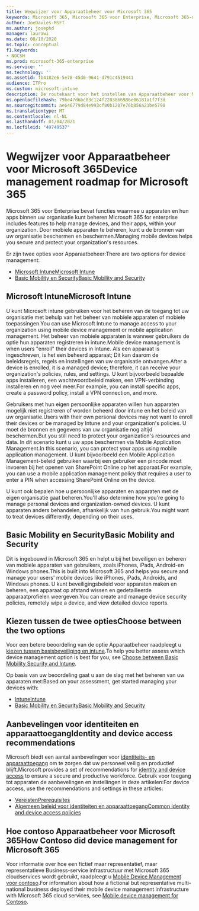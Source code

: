 ```yaml
---
title: Wegwijzer voor Apparaatbeheer voor Microsoft 365
keywords: Microsoft 365, Microsoft 365 voor Enterprise, Microsoft 365-documentatie, beheer van mobiele apparaten, intune
author: JoeDavies-MSFT
ms.author: josephd
manager: laurawi
ms.date: 08/10/2020
ms.topic: conceptual
f1.keywords:
- NOCSH
ms.prod: microsoft-365-enterprise
ms.service: ''
ms.technology: ''
ms.assetid: fb4182e6-5e78-45d0-9641-d791c4519441
audience: ITPro
ms.custom: microsoft-intune
description: De routekaart voor het instellen van Apparaatbeheer voor Microsoft 365.
ms.openlocfilehash: 79be47d6bc83c124f2203866986e06181a1f7f3d
ms.sourcegitcommit: ae646779d84e993cf80b1207e76b856a21be5790
ms.translationtype: MT
ms.contentlocale: nl-NL
ms.lasthandoff: 01/04/2021
ms.locfileid: "49749537"
---
```

# <a name="device-management-roadmap-for-microsoft-365"></a><span data-ttu-id="a7ee1-104">Wegwijzer voor Apparaatbeheer voor Microsoft 365</span><span class="sxs-lookup"><span data-stu-id="a7ee1-104">Device management roadmap for Microsoft 365</span></span>

<span data-ttu-id="a7ee1-105">Microsoft 365 voor Enterprise bevat functies waarmee u apparaten en hun apps binnen uw organisatie kunt beheren.</span><span class="sxs-lookup"><span data-stu-id="a7ee1-105">Microsoft 365 for enterprise includes features to help manage devices, and their apps, within your organization.</span></span> <span data-ttu-id="a7ee1-106">Door mobiele apparaten te beheren, kunt u de bronnen van uw organisatie beschermen en beschermen.</span><span class="sxs-lookup"><span data-stu-id="a7ee1-106">Managing mobile devices helps you secure and protect your organization's resources.</span></span>

<span data-ttu-id="a7ee1-107">Er zijn twee opties voor Apparaatbeheer:</span><span class="sxs-lookup"><span data-stu-id="a7ee1-107">There are two options for device management:</span></span>

- [<span data-ttu-id="a7ee1-108">Microsoft Intune</span><span class="sxs-lookup"><span data-stu-id="a7ee1-108">Microsoft Intune</span></span>](#microsoft-intune)
- [<span data-ttu-id="a7ee1-109">Basic Mobility en Security</span><span class="sxs-lookup"><span data-stu-id="a7ee1-109">Basic Mobility and Security</span></span>](#basic-mobility-and-security)

## <a name="microsoft-intune"></a><span data-ttu-id="a7ee1-110">Microsoft Intune</span><span class="sxs-lookup"><span data-stu-id="a7ee1-110">Microsoft Intune</span></span>

<span data-ttu-id="a7ee1-111">U kunt Microsoft intune gebruiken voor het beheren van de toegang tot uw organisatie met behulp van het beheer van mobiele apparaten of mobiele toepassingen.</span><span class="sxs-lookup"><span data-stu-id="a7ee1-111">You can use Microsoft Intune to manage access to your organization using mobile device management or mobile application management.</span></span> <span data-ttu-id="a7ee1-112">Het beheer van mobiele apparaten is wanneer gebruikers de optie hun apparaten registreren in intune.</span><span class="sxs-lookup"><span data-stu-id="a7ee1-112">Mobile device management is when users "enroll" their devices in Intune.</span></span> <span data-ttu-id="a7ee1-113">Als een apparaat is ingeschreven, is het een beheerd apparaat; Dit kan daarom de beleidsregels, regels en instellingen van uw organisatie ontvangen.</span><span class="sxs-lookup"><span data-stu-id="a7ee1-113">After a device is enrolled, it is a managed device; therefore, it can receive your organization's  policies, rules, and settings.</span></span> <span data-ttu-id="a7ee1-114">U kunt bijvoorbeeld bepaalde apps installeren, een wachtwoordbeleid maken, een VPN-verbinding installeren en nog veel meer.</span><span class="sxs-lookup"><span data-stu-id="a7ee1-114">For example, you can install specific apps, create a password policy, install a VPN connection, and more.</span></span>

<span data-ttu-id="a7ee1-115">Gebruikers met hun eigen persoonlijke apparaten willen hun apparaten mogelijk niet registreren of worden beheerd door intune en het beleid van uw organisatie.</span><span class="sxs-lookup"><span data-stu-id="a7ee1-115">Users with their own personal devices may not want to enroll their devices or be managed by Intune and your organization's policies.</span></span> <span data-ttu-id="a7ee1-116">U moet de bronnen en gegevens van uw organisatie nog altijd beschermen.</span><span class="sxs-lookup"><span data-stu-id="a7ee1-116">But you still need to protect your organization's resources and data.</span></span> <span data-ttu-id="a7ee1-117">In dit scenario kunt u uw apps beschermen via Mobile Application Management.</span><span class="sxs-lookup"><span data-stu-id="a7ee1-117">In this scenario, you can protect your apps using mobile application management.</span></span> <span data-ttu-id="a7ee1-118">U kunt bijvoorbeeld een Mobile Application Management-beleid gebruiken waarbij een gebruiker een pincode moet invoeren bij het openen van SharePoint Online op het apparaat.</span><span class="sxs-lookup"><span data-stu-id="a7ee1-118">For example, you can use a mobile application management policy that requires a user to enter a PIN when accessing SharePoint Online on the device.</span></span>

<span data-ttu-id="a7ee1-119">U kunt ook bepalen hoe u persoonlijke apparaten en apparaten met de eigen organisatie gaat beheren.</span><span class="sxs-lookup"><span data-stu-id="a7ee1-119">You'll also determine how you're going to manage personal devices and organization-owned devices.</span></span> <span data-ttu-id="a7ee1-120">U kunt apparaten anders behandelen, afhankelijk van hun gebruik.</span><span class="sxs-lookup"><span data-stu-id="a7ee1-120">You might want to treat devices differently, depending on their uses.</span></span>

## <a name="basic-mobility-and-security"></a><span data-ttu-id="a7ee1-121">Basic Mobility en Security</span><span class="sxs-lookup"><span data-stu-id="a7ee1-121">Basic Mobility and Security</span></span>

<span data-ttu-id="a7ee1-122">Dit is ingebouwd in Microsoft 365 en helpt u bij het beveiligen en beheren van mobiele apparaten van gebruikers, zoals iPhones, iPads, Android-en Windows phones.</span><span class="sxs-lookup"><span data-stu-id="a7ee1-122">This is built into Microsoft 365 and helps you secure and manage your users' mobile devices like iPhones, iPads, Androids, and Windows phones.</span></span> <span data-ttu-id="a7ee1-123">U kunt beveiligingsbeleid voor apparaten maken en beheren, een apparaat op afstand wissen en gedetailleerde apparaatprofielen weergeven.</span><span class="sxs-lookup"><span data-stu-id="a7ee1-123">You can create and manage device security policies, remotely wipe a device, and view detailed device reports.</span></span>

## <a name="choose-between-the-two-options"></a><span data-ttu-id="a7ee1-124">Kiezen tussen de twee opties</span><span class="sxs-lookup"><span data-stu-id="a7ee1-124">Choose between the two options</span></span>

<span data-ttu-id="a7ee1-125">Voor een betere beoordeling van de optie Apparaatbeheer raadpleegt u [kiezen tussen basisbeveiliging en intune](https://docs.microsoft.com/office365/securitycompliance/choose-between-mdm-and-intune).</span><span class="sxs-lookup"><span data-stu-id="a7ee1-125">To help you better assess which device management option is best for you, see [Choose between Basic Mobility Security and Intune](https://docs.microsoft.com/office365/securitycompliance/choose-between-mdm-and-intune).</span></span>

<span data-ttu-id="a7ee1-126">Op basis van uw beoordeling gaat u aan de slag met het beheren van uw apparaten met:</span><span class="sxs-lookup"><span data-stu-id="a7ee1-126">Based on your assessment, get started managing your devices with:</span></span>

- [<span data-ttu-id="a7ee1-127">Intune</span><span class="sxs-lookup"><span data-stu-id="a7ee1-127">Intune</span></span>](https://docs.microsoft.com/mem/intune/fundamentals/planning-guide)
- [<span data-ttu-id="a7ee1-128">Basic Mobility en Security</span><span class="sxs-lookup"><span data-stu-id="a7ee1-128">Basic Mobility and Security</span></span>](https://support.microsoft.com/office/set-up-basic-mobility-and-security-dd892318-bc44-4eb1-af00-9db5430be3cd)
 
## <a name="identity-and-device-access-recommendations"></a><span data-ttu-id="a7ee1-129">Aanbevelingen voor identiteiten en apparaattoegang</span><span class="sxs-lookup"><span data-stu-id="a7ee1-129">Identity and device access recommendations</span></span>

<span data-ttu-id="a7ee1-130">Microsoft biedt een aantal aanbevelingen voor [identiteits- en apparaattoegang](../security/office-365-security/microsoft-365-policies-configurations.md) om te zorgen dat uw personeel veilig en productief blijft.</span><span class="sxs-lookup"><span data-stu-id="a7ee1-130">Microsoft provides a set of recommendations for [identity and device access](../security/office-365-security/microsoft-365-policies-configurations.md) to ensure a secure and productive workforce.</span></span> <span data-ttu-id="a7ee1-131">Gebruik voor toegang tot apparaten de aanbevelingen en instellingen in deze artikelen:</span><span class="sxs-lookup"><span data-stu-id="a7ee1-131">For device access, use the recommendations and settings in these articles:</span></span>

- [<span data-ttu-id="a7ee1-132">Vereisten</span><span class="sxs-lookup"><span data-stu-id="a7ee1-132">Prerequisites</span></span>](../security/office-365-security/identity-access-prerequisites.md)
- [<span data-ttu-id="a7ee1-133">Algemeen beleid voor identiteiten en apparaattoegang</span><span class="sxs-lookup"><span data-stu-id="a7ee1-133">Common identity and device access policies</span></span>](../security/office-365-security/identity-access-policies.md)

## <a name="how-contoso-did-device-management-for-microsoft-365"></a><span data-ttu-id="a7ee1-134">Hoe contoso Apparaatbeheer voor Microsoft 365</span><span class="sxs-lookup"><span data-stu-id="a7ee1-134">How Contoso did device management for Microsoft 365</span></span>

<span data-ttu-id="a7ee1-135">Voor informatie over hoe een fictief maar representatief, maar representatieve Business-service infrastructuur met Microsoft 365 cloudservices wordt gebruikt, raadpleegt u [Mobile Device Management voor contoso](contoso-mdm.md).</span><span class="sxs-lookup"><span data-stu-id="a7ee1-135">For information about how a fictional but representative multi-national business deployed their mobile device management infrastructure with Microsoft 365 cloud services, see [Mobile device management for Contoso](contoso-mdm.md).</span></span>
